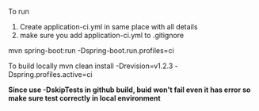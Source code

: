 To run
1. Create application-ci.yml in same place with all details
2. make sure you add application-ci.yml to .gitignore

mvn spring-boot:run -Dspring-boot.run.profiles=ci

To build locally 
mvn clean install -Drevision=v1.2.3 -Dspring.profiles.active=ci


**Since use -DskipTests in github build, buid won't fail even it has error so make sure test correctly in local environment**